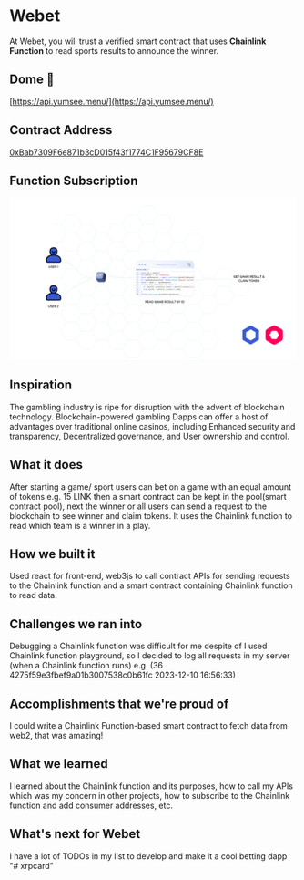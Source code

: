 # Webet

At Webet, you will trust a verified smart contract that uses **Chainlink Function** to read sports results to announce the winner.

## Dome 🚀
[https://api.yumsee.menu/](https://api.yumsee.menu/) 

## Contract Address
[0xBab7309F6e871b3cD015f43f1774C1F95679CF8E](https://mumbai.polygonscan.com/address/0xBab7309F6e871b3cD015f43f1774C1F95679CF8E)

## Function Subscription
<img src="./shot2.png">


## Inspiration
The gambling industry is ripe for disruption with the advent of blockchain technology. Blockchain-powered gambling Dapps can offer a host of advantages over traditional online casinos, including Enhanced security and transparency, Decentralized governance, and User ownership and control.
## What it does
After starting a game/ sport users can bet on a game with an equal amount of tokens e.g. 15 LINK then a smart contract can be kept in the pool(smart contract pool), next the winner or all users can send a request to the blockchain to see winner and claim tokens. It uses the Chainlink function to read which team is a winner in a play.
## How we built it
Used react for front-end, web3js to call contract APIs for sending requests to the Chainlink function and a smart contract containing Chainlink function to read data.
## Challenges we ran into
Debugging a Chainlink function was difficult for me despite of I used Chainlink function playground, so I decided to log all requests in my server (when a Chainlink function runs) e.g. (36
4275f59e3fbef9a01b3007538c0b61fc
2023-12-10 16:56:33)
## Accomplishments that we're proud of
I could write a Chainlink Function-based smart contract to fetch data from web2, that was amazing!
## What we learned
I learned about the Chainlink function and its purposes, how to call my APIs which was my concern in other projects, how to subscribe to the Chainlink function and add consumer addresses, etc.
## What's next for Webet
I have a lot of TODOs in my list to develop and make it a cool betting dapp "# xrpcard" 
